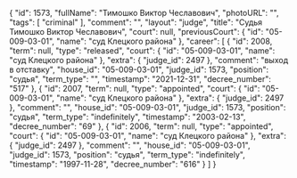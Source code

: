 {
    "id": 1573,
    "fullName": "Тимошко Виктор Чеславович",
    "photoURL": "",
    "tags": [
        "criminal"
    ],
    "comment": "",
    "layout": "judge",
    "title": "Судья Тимошко Виктор Чеславович",
    "court": null,
    "previousCourt": {
        "id": "05-009-03-01",
        "name": "суд Клецкого района"
    },
    "career": [
        {
            "id": 2008,
            "term": null,
            "type": "released",
            "court": {
                "id": "05-009-03-01",
                "name": "суд Клецкого района"
            },
            "extra": {
                "judge_id": 2497
            },
            "comment": "выход в отставку",
            "house_id": "05-009-03-01",
            "judge_id": 1573,
            "position": "судья",
            "term_type": "",
            "timestamp": "2021-12-31",
            "decree_number": "517"
        },
        {
            "id": 2007,
            "term": null,
            "type": "appointed",
            "court": {
                "id": "05-009-03-01",
                "name": "суд Клецкого района"
            },
            "extra": {
                "judge_id": 2497
            },
            "comment": "",
            "house_id": "05-009-03-01",
            "judge_id": 1573,
            "position": "судья",
            "term_type": "indefinitely",
            "timestamp": "2003-02-13",
            "decree_number": "69"
        },
        {
            "id": 2006,
            "term": null,
            "type": "appointed",
            "court": {
                "id": "05-009-03-01",
                "name": "суд Клецкого района"
            },
            "extra": {
                "judge_id": 2497
            },
            "comment": "",
            "house_id": "05-009-03-01",
            "judge_id": 1573,
            "position": "судья",
            "term_type": "indefinitely",
            "timestamp": "1997-11-28",
            "decree_number": "616"
        }
    ]
}